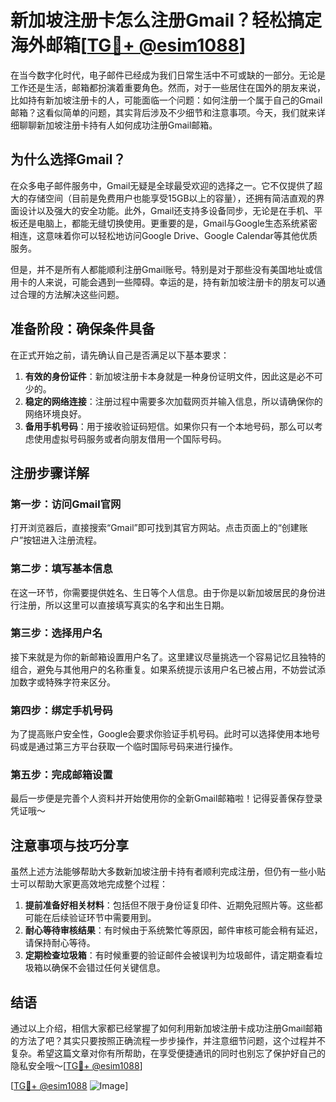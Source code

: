 # 新加坡注册卡怎么注册Gmail？轻松搞定海外邮箱[[TG💪+ @esim1088](https://t.me/s/esim1088)]

在当今数字化时代，电子邮件已经成为我们日常生活中不可或缺的一部分。无论是工作还是生活，邮箱都扮演着重要角色。然而，对于一些居住在国外的朋友来说，比如持有新加坡注册卡的人，可能面临一个问题：如何注册一个属于自己的Gmail邮箱？这看似简单的问题，其实背后涉及不少细节和注意事项。今天，我们就来详细聊聊新加坡注册卡持有人如何成功注册Gmail邮箱。

## 为什么选择Gmail？

在众多电子邮件服务中，Gmail无疑是全球最受欢迎的选择之一。它不仅提供了超大的存储空间（目前是免费用户也能享受15GB以上的容量），还拥有简洁直观的界面设计以及强大的安全功能。此外，Gmail还支持多设备同步，无论是在手机、平板还是电脑上，都能无缝切换使用。更重要的是，Gmail与Google生态系统紧密相连，这意味着你可以轻松地访问Google Drive、Google Calendar等其他优质服务。

但是，并不是所有人都能顺利注册Gmail账号。特别是对于那些没有美国地址或信用卡的人来说，可能会遇到一些障碍。幸运的是，持有新加坡注册卡的朋友可以通过合理的方法解决这些问题。

## 准备阶段：确保条件具备

在正式开始之前，请先确认自己是否满足以下基本要求：

1. **有效的身份证件**：新加坡注册卡本身就是一种身份证明文件，因此这是必不可少的。
2. **稳定的网络连接**：注册过程中需要多次加载网页并输入信息，所以请确保你的网络环境良好。
3. **备用手机号码**：用于接收验证码短信。如果你只有一个本地号码，那么可以考虑使用虚拟号码服务或者向朋友借用一个国际号码。

## 注册步骤详解

### 第一步：访问Gmail官网
打开浏览器后，直接搜索“Gmail”即可找到其官方网站。点击页面上的“创建账户”按钮进入注册流程。

### 第二步：填写基本信息
在这一环节，你需要提供姓名、生日等个人信息。由于你是以新加坡居民的身份进行注册，所以这里可以直接填写真实的名字和出生日期。

### 第三步：选择用户名
接下来就是为你的新邮箱设置用户名了。这里建议尽量挑选一个容易记忆且独特的组合，避免与其他用户的名称重复。如果系统提示该用户名已被占用，不妨尝试添加数字或特殊字符来区分。

### 第四步：绑定手机号码
为了提高账户安全性，Google会要求你验证手机号码。此时可以选择使用本地号码或是通过第三方平台获取一个临时国际号码来进行操作。

### 第五步：完成邮箱设置
最后一步便是完善个人资料并开始使用你的全新Gmail邮箱啦！记得妥善保存登录凭证哦～

## 注意事项与技巧分享

虽然上述方法能够帮助大多数新加坡注册卡持有者顺利完成注册，但仍有一些小贴士可以帮助大家更高效地完成整个过程：

1. **提前准备好相关材料**：包括但不限于身份证复印件、近期免冠照片等。这些都可能在后续验证环节中需要用到。
2. **耐心等待审核结果**：有时候由于系统繁忙等原因，邮件审核可能会稍有延迟，请保持耐心等待。
3. **定期检查垃圾箱**：有时候重要的验证邮件会被误判为垃圾邮件，请定期查看垃圾箱以确保不会错过任何关键信息。

## 结语

通过以上介绍，相信大家都已经掌握了如何利用新加坡注册卡成功注册Gmail邮箱的方法了吧？其实只要按照正确流程一步步操作，并注意细节问题，这个过程并不复杂。希望这篇文章对你有所帮助，在享受便捷通讯的同时也别忘了保护好自己的隐私安全哦～[[TG💪+ @esim1088](https://t.me/s/esim1088)]

[[TG💪+ @esim1088](https://t.me/s/esim1088) ![Image](https://i.postimg.cc/4NQfJmqS/Snipaste-2025-05-13-00-14-12.png)]